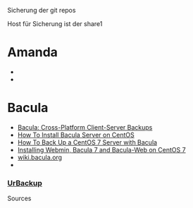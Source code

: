 Sicherung der git repos 

Host für Sicherung ist der share1 

Amanda
=======
* []()
* []()


Bacula
======

* [ Bacula: Cross-Platform Client-Server Backups](http://www.onlamp.com/pub/a/onlamp/2004/01/09/bacula.html)
* [How To Install Bacula Server on CentOS](https://www.digitalocean.com/community/tutorials/how-to-install-bacula-server-on-centos-7)
* [How To Back Up a CentOS 7 Server with Bacula](https://www.digitalocean.com/community/tutorials/how-to-back-up-a-centos-7-server-with-bacula)
* [Installing Webmin, Bacula 7 and Bacula-Web on CentOS 7](http://www.chriscouture.com/installing-bacula-webmin-bacula-webon-centos-7/)
* [wiki.bacula.org](http://wiki.bacula.org/doku.php)
* []()

### [UrBackup](https://www.urbackup.org/download.html)

Sources
